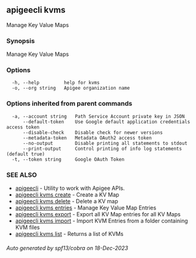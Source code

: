 ## apigeecli kvms

Manage Key Value Maps

### Synopsis

Manage Key Value Maps

### Options

```
  -h, --help         help for kvms
  -o, --org string   Apigee organization name
```

### Options inherited from parent commands

```
  -a, --account string   Path Service Account private key in JSON
      --default-token    Use Google default application credentials access token
      --disable-check    Disable check for newer versions
      --metadata-token   Metadata OAuth2 access token
      --no-output        Disable printing all statements to stdout
      --print-output     Control printing of info log statements (default true)
  -t, --token string     Google OAuth Token
```

### SEE ALSO

* [apigeecli](apigeecli.md)	 - Utility to work with Apigee APIs.
* [apigeecli kvms create](apigeecli_kvms_create.md)	 - Create a KV Map
* [apigeecli kvms delete](apigeecli_kvms_delete.md)	 - Delete a KV map
* [apigeecli kvms entries](apigeecli_kvms_entries.md)	 - Manage Key Value Map Entries
* [apigeecli kvms export](apigeecli_kvms_export.md)	 - Export all KV Map entries for all KV Maps
* [apigeecli kvms import](apigeecli_kvms_import.md)	 - Import KVM Entries from a folder containing KVM files
* [apigeecli kvms list](apigeecli_kvms_list.md)	 - Returns a list of KVMs

###### Auto generated by spf13/cobra on 18-Dec-2023
